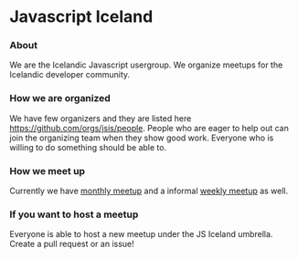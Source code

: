 # Javascript Iceland

### About
We are the Icelandic Javascript usergroup. We organize meetups for the Icelandic developer community.

### How we are organized
We have few organizers and they are listed here https://github.com/orgs/jsis/people.
People who are eager to help out can join the organizing team when they show good work. Everyone who is willing to do something should be able to.

### How we meet up
Currently we have [monthly meetup](https://github.com/jsis/monthly-meetup) and a informal [weekly meetup](https://github.com/jsis/reykjavikjs-website) as well.

### If you want to host a meetup
Everyone is able to host a new meetup under the JS Iceland umbrella. Create a pull request or an issue!
